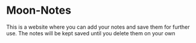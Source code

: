 # Moon-Notes
This is a website where you can add your notes and save them for further use. The notes will be kept saved until you delete them on your own
